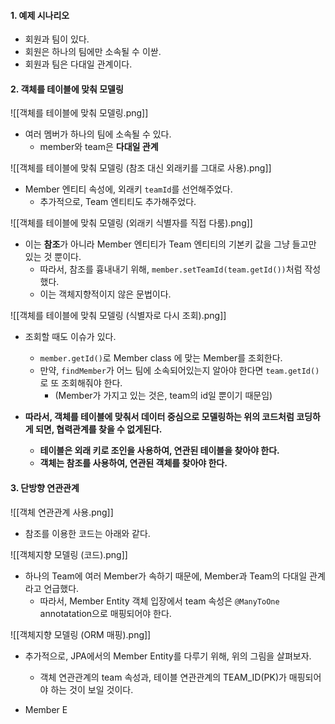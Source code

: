 
#### 1. 예제 시나리오

- 회원과 팀이 있다.
- 회원은 하나의 팀에만 소속될 수 이싿.
- 회원과 팀은 다대일 관계이다.


#### 2. 객체를 테이블에 맞춰 모델링

![[객체를 테이블에 맞춰 모델링.png]]
- 여러 멤버가 하나의 팀에 소속될 수 있다.
	- member와 team은 **다대일 관계**

![[객체를 테이블에 맞춰 모델링 (참조 대신 외래키를 그대로 사용).png]]
- Member 엔티티 속성에, 외래키 `teamId`를 선언해주었다.
	- 추가적으로, Team 엔티티도 추가해주었다.


![[객체를 테이블에 맞춰 모델링 (외래키 식별자를 직접 다룸).png]]
- 이는 **참조**가 아니라 Member 엔티티가 Team 엔티티의 기본키 값을 그냥 들고만 있는 것 뿐이다.
	- 따라서, 참조를 흉내내기 위해, `member.setTeamId(team.getId())`처럼 작성했다.
	- 이는 객체지향적이지 않은 문법이다.

![[객체를 테이블에 맞춰 모델링 (식별자로 다시 조회).png]]
- 조회할 때도 이슈가 있다.
	- `member.getId()`로 Member class 에 맞는 Member를 조회한다.
	- 만약, `findMember`가 어느 팀에 소속되어있는지 알아야 한다면 `team.getId()`로 또 조회해줘야 한다.
		- (Member가 가지고 있는 것은, team의 id일 뿐이기 때문임)

- **따라서, 객체를 테이블에 맞춰서 데이터 중심으로 모델링하는 위의 코드처럼 코딩하게 되면, 협력관계를 찾을 수 없게된다.**
	- **테이블은 외래 키로 조인을 사용하여, 연관된 테이블을 찾아야 한다.**
	- **객체는 참조를 사용하여, 연관된 객체를 찾아야 한다.**


#### 3. 단방향 연관관계

![[객체 연관관계 사용.png]]
- 참조를 이용한 코드는 아래와 같다.

![[객체지향 모델링 (코드).png]]
- 하나의 Team에 여러 Member가 속하기 때문에, Member과 Team의 다대일 관계라고 언급했다.
	- 따라서, Member Entity 객체 입장에서 team 속성은 `@ManyToOne` annotatation으로 매핑되어야 한다. 

![[객체지향 모델링 (ORM 매핑).png]]
- 추가적으로, JPA에서의 Member Entity를 다루기 위해, 위의 그림을 살펴보자.
	- 객체 연관관계의 team 속성과, 테이블 연관관계의 TEAM_ID(PK)가 매핑되어야 하는 것이 보일 것이다.

- Member E